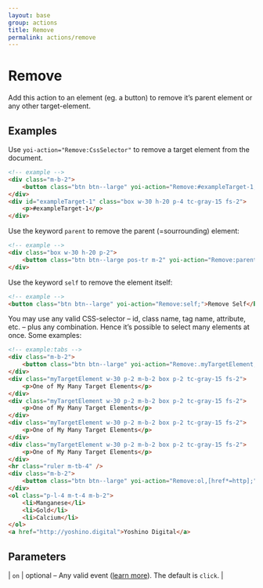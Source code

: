 ```yaml
---
layout: base
group: actions
title: Remove
permalink: actions/remove
---
```


# Remove

<p class="intro">Add this action to an element (eg. a button) to remove it’s parent element or any other target-element.</p>

## Examples

Use `yoi-action="Remove:CssSelector"` to remove a target element from the document.

```html
<!-- example -->
<div class="m-b-2">
    <button class="btn btn--large" yoi-action="Remove:#exampleTarget-1;">Remove #exampleTarget-1</button>
</div>
<div id="exampleTarget-1" class="box w-30 h-20 p-4 tc-gray-15 fs-2">
    <p>#exampleTarget-1</p>
</div>
```

Use the keyword `parent` to remove the parent (=sourrounding) element:

```html
<!-- example -->
<div class="box w-30 h-20 p-2">
    <button class="btn btn--large pos-tr m-2" yoi-action="Remove:parent;">Remove the Parent Element</button>
</div>
```

Use the keyword `self` to remove the element itself:

```html
<!-- example -->
<button class="btn btn--large" yoi-action="Remove:self;">Remove Self</button>
```

You may use any valid CSS-selector – id, class name, tag name, attribute, etc. – plus any combination. Hence it’s possible to select many elements at once. Some examples:

```html
<!-- example:tabs -->
<div class="m-b-2">
    <button class="btn btn--large" yoi-action="Remove:.myTargetElement;">Remove My Many Target Elements</button>
</div>
<div class="myTargetElement w-30 p-2 m-b-2 box p-2 tc-gray-15 fs-2">
    <p>One of My Many Target Elements</p>
</div>
<div class="myTargetElement w-30 p-2 m-b-2 box p-2 tc-gray-15 fs-2">
    <p>One of My Many Target Elements</p>
</div>
<div class="myTargetElement w-30 p-2 m-b-2 box p-2 tc-gray-15 fs-2">
    <p>One of My Many Target Elements</p>
</div>
<div class="myTargetElement w-30 p-2 m-b-2 box p-2 tc-gray-15 fs-2">
    <p>One of My Many Target Elements</p>
</div>
<hr class="ruler m-tb-4" />
<div class="m-b-2">
    <button class="btn btn--large" yoi-action="Remove:ol,[href*=http];">Remove All Ordered Lists and External Links</button>
</div>
<ol class="p-l-4 m-t-4 m-b-2">
    <li>Manganese</li>
    <li>Gold</li>
    <li>Calcium</li>
</ol>
<a href="http://yoshino.digital">Yoshino Digital</a>
```

## Parameters

| `on` | optional – Any valid event ([learn more](actions/index.html#the-on-parameter)). The default is `click`. |